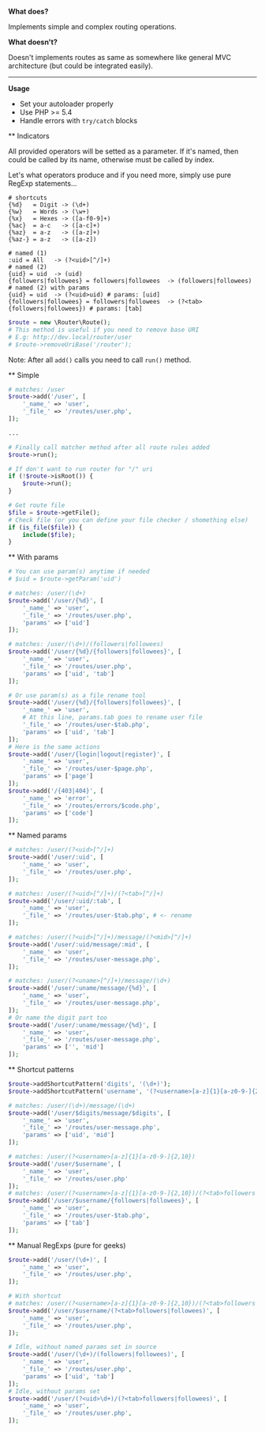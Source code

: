 **What does?**

Implements simple and complex routing operations.

**What doesn't?**

Doesn't implements routes as same as somewhere like general MVC architecture (but could be integrated easily).

<hr size="1" />

**Usage**

- Set your autoloader properly
- Use PHP >= 5.4
- Handle errors with `try/catch` blocks

** Indicators

All provided operators will be setted as a parameter. If it's named, then could be called by its name, otherwise must be called by index.

Let's what operators produce and if you need more, simply use pure RegExp statements...

```text
# shortcuts
{%d}   = Digit -> (\d+)
{%w}   = Words -> (\w+)
{%x}   = Hexes -> ([a-f0-9]+)
{%ac}  = a-c   -> ([a-c]+)
{%az}  = a-z   -> ([a-z]+)
{%az-} = a-z   -> ([a-z])

# named (1)
:uid = All   -> (?<uid>[^/]+)
# named (2)
{uid} = uid  -> (uid)
{followers|followees} = followers|followees  -> (followers|followees)
# named (2) with params
{uid} = uid  -> (?<uid>uid) # params: [uid]
{followers|followees} = followers|followees  -> (?<tab>{followers|followees}) # params: [tab]
```

```php
$route = new \Router\Route();
# This method is useful if you need to remove base URI
# E.g: http://dev.local/router/user
# $route->removeUriBase('/router');
```

Note: After all `add()` calls you need to call `run()` method.

** Simple
```php
# matches: /user
$route->add('/user', [
    '_name_' => 'user',
    '_file_' => '/routes/user.php',
]);

...

# Finally call matcher method after all route rules added
$route->run();

# If don't want to run router for "/" uri
if (!$route->isRoot()) {
    $route->run();
}

# Get route file
$file = $route->getFile();
# Check file (or you can define your file checker / shomething else)
if (is_file($file)) {
    include($file);
}
```

** With params
```php
# You can use param(s) anytime if needed
# $uid = $route->getParam('uid')

# matches: /user/(\d+)
$route->add('/user/{%d}', [
    '_name_' => 'user',
    '_file_' => '/routes/user.php',
    'params' => ['uid']
]);

# matches: /user/(\d+)/(followers|followees)
$route->add('/user/{%d}/{followers|followees}', [
    '_name_' => 'user',
    '_file_' => '/routes/user.php',
    'params' => ['uid', 'tab']
]);

# Or use param(s) as a file rename tool
$route->add('/user/{%d}/{followers|followees}', [
    '_name_' => 'user',
    # At this line, params.tab goes to rename user file
    '_file_' => '/routes/user-$tab.php',
    'params' => ['uid', 'tab']
]);
# Here is the same actions
$route->add('/user/{login|logout|register}', [
    '_name_' => 'user',
    '_file_' => '/routes/user-$page.php',
    'params' => ['page']
]);
$route->add('/{403|404}', [
    '_name_' => 'error',
    '_file_' => '/routes/errors/$code.php',
    'params' => ['code']
]);

```

** Named params
```php
# matches: /user/(?<uid>[^/]+)
$route->add('/user/:uid', [
    '_name_' => 'user',
    '_file_' => '/routes/user.php',
]);

# matches: /user/(?<uid>[^/]+)/(?<tab>[^/]+)
$route->add('/user/:uid/:tab', [
    '_name_' => 'user',
    '_file_' => '/routes/user-$tab.php', # <- rename
]);

# matches: /user/(?<uid>[^/]+)/message/(?<mid>[^/]+)
$route->add('/user/:uid/message/:mid', [
    '_name_' => 'user',
    '_file_' => '/routes/user-message.php',
]);

# matches: /user/(?<uname>[^/]+)/message/(\d+)
$route->add('/user/:uname/message/{%d}', [
    '_name_' => 'user',
    '_file_' => '/routes/user-message.php',
]);
# Or name the digit part too
$route->add('/user/:uname/message/{%d}', [
    '_name_' => 'user',
    '_file_' => '/routes/user-message.php',
    'params' => ['', 'mid']
]);
```

** Shortcut patterns
```php
$route->addShortcutPattern('digits', '(\d+)');
$route->addShortcutPattern('username', '(?<username>[a-z]{1}[a-z0-9-]{2,10})');

# matches: /user/(\d+)/message/(\d+)
$route->add('/user/$digits/message/$digits', [
    '_name_' => 'user',
    '_file_' => '/routes/user-message.php',
    'params' => ['uid', 'mid']
]);

# matches: /user/(?<username>[a-z]{1}[a-z0-9-]{2,10})
$route->add('/user/$username', [
    '_name_' => 'user',
    '_file_' => '/routes/user.php'
]);
# matches: /user/(?<username>[a-z]{1}[a-z0-9-]{2,10})/(?<tab>followers|followees)
$route->add('/user/$username/{followers|followees}', [
    '_name_' => 'user',
    '_file_' => '/routes/user-$tab.php',
    'params' => ['tab']
]);
```

** Manual RegExps (pure for geeks)
```php
$route->add('/user/(\d+)', [
    '_name_' => 'user',
    '_file_' => '/routes/user.php',
]);

# With shortcut
# matches: /user/(?<username>[a-z]{1}[a-z0-9-]{2,10})/(?<tab>followers|followees)
$route->add('/user/$username/(?<tab>followers|followees)', [
    '_name_' => 'user',
    '_file_' => '/routes/user.php',
]);

# Idle, without named params set in source
$route->add('/user/(\d+)/(followers|followees)', [
    '_name_' => 'user',
    '_file_' => '/routes/user.php',
    'params' => ['uid', 'tab']
]);
# Idle, without params set
$route->add('/user/(?<uid>\d+)/(?<tab>followers|followees)', [
    '_name_' => 'user',
    '_file_' => '/routes/user.php',
]);
```
